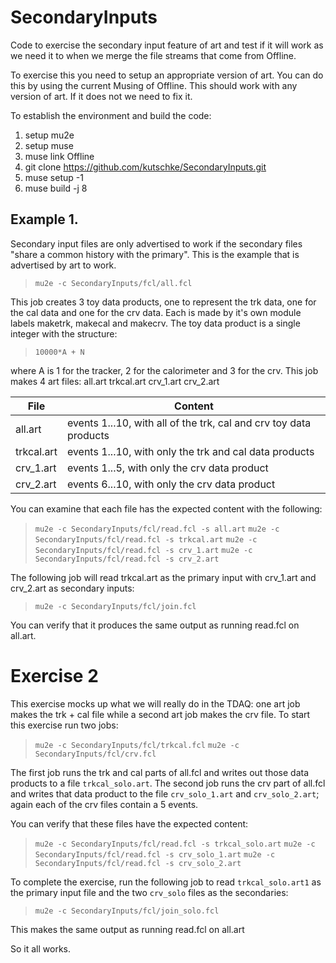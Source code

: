 # SecondaryInputs
Code to exercise the secondary input feature of art and test if it will work
as we need it to when we merge the file streams that come from Offline.

To exercise this you need to setup an appropriate version of art.
You can do this by using the current Musing of Offline.
This should work with any version of art.  If it does not we need to fix it.

To establish the environment and build the code:

1. setup mu2e
2. setup muse
3. muse link Offline
4. git clone https://github.com/kutschke/SecondaryInputs.git
5. muse setup -1
5. muse build -j 8

## Example 1.

Secondary input files are only advertised to work if the secondary files "share a common history with the primary".
This is the example that is advertised by art to work.

> `mu2e -c SecondaryInputs/fcl/all.fcl`

This job creates 3 toy data products, one to represent the trk data,
one for the cal data and one for the crv data.  Each is made by it's own
module labels maketrk, makecal and makecrv.  The toy data product is
a single integer with the structure:

> `10000*A + N`

where A is 1 for the tracker, 2 for the calorimeter and 3 for the crv.
This job makes 4 art files:   all.art trkcal.art crv_1.art crv_2.art

| File | Content |
|------|---------|
| all.art    | events 1...10, with all of the trk, cal and crv toy data products |
| trkcal.art | events 1...10, with only the trk and cal data products |
| crv_1.art  | events 1...5, with only the crv data product|
| crv_2.art  | events 6...10, with only the crv data product|

You can examine that each file has the expected content with the following:

> `mu2e -c SecondaryInputs/fcl/read.fcl -s all.art`
> `mu2e -c SecondaryInputs/fcl/read.fcl -s trkcal.art`
> `mu2e -c SecondaryInputs/fcl/read.fcl -s crv_1.art`
> `mu2e -c SecondaryInputs/fcl/read.fcl -s crv_2.art`

The following job will read trkcal.art as the primary input
with crv_1.art and crv_2.art as secondary inputs:

> `mu2e -c SecondaryInputs/fcl/join.fcl`

You can verify that it produces the same output as running read.fcl on all.art.


# Exercise 2

This exercise mocks up what we will really do in the TDAQ: one art job makes
the trk + cal file while a second art job makes the crv file.
To start this exercise run two jobs:

> `mu2e -c SecondaryInputs/fcl/trkcal.fcl`
> `mu2e -c SecondaryInputs/fcl/crv.fcl`

The first job runs the trk and cal parts of all.fcl and writes out those data products to a file `trkcal_solo.art`.
The second job runs the crv part of all.fcl and writes that data product to the file `crv_solo_1.art` and `crv_solo_2.art`;
again each of the crv files contain a 5 events.

You can verify that these files have the expected content:

> `mu2e -c SecondaryInputs/fcl/read.fcl -s trkcal_solo.art`
> `mu2e -c SecondaryInputs/fcl/read.fcl -s crv_solo_1.art`
> `mu2e -c SecondaryInputs/fcl/read.fcl -s crv_solo_2.art`

To complete the exercise, run the following job to read `trkcal_solo.art1` as the primary input file
and the two `crv_solo` files as the secondaries:

> `mu2e -c SecondaryInputs/fcl/join_solo.fcl`

This makes the same output as running read.fcl on all.art

So it all works.


